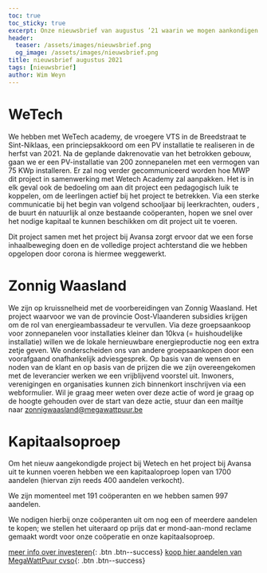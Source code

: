 ```yaml
---
toc: true
toc_sticky: true
excerpt: Onze nieuwsbrief van augustus ’21 waarin we mogen aankondigen dat er verschillende projecten in de pijplijn zitten.
header:
  teaser: /assets/images/nieuwsbrief.png
  og_image: /assets/images/nieuwsbrief.png
title: nieuwsbrief augustus 2021
tags: [nieuwsbrief]
author: Wim Weyn
---
```


# WeTech

We hebben met WeTech academy, de vroegere VTS in de Breedstraat te
Sint-Niklaas, een princiepsakkoord om een PV installatie te realiseren in de
herfst van 2021.  Na de geplande dakrenovatie van het betrokken gebouw, gaan we
er een PV-installatie van 200 zonnepanelen met een vermogen van 75 KWp
installeren.  Er zal nog verder gecommuniceerd worden hoe MWP dit project in
samenwerking met Wetech Academy zal aanpakken.  Het is in elk geval ook de
bedoeling om aan dit project een pedagogisch luik te koppelen, om de leerlingen
actief bij het project te betrekken. Via een sterke communicatie bij het begin
van volgend schooljaar bij leerkrachten, ouders , de buurt én natuurlijk al
onze bestaande coöperanten, hopen we snel over het nodige kapitaal te kunnen
beschikken om dit project uit te voeren.

Dit project samen met het project bij Avansa zorgt ervoor dat we een forse
inhaalbeweging doen en de volledige project achterstand die we hebben opgelopen
door corona is hiermee weggewerkt.

# Zonnig Waasland

We zijn op kruissnelheid met de voorbereidingen van Zonnig Waasland. Het
project waarvoor we van de provincie Oost-Vlaanderen subsidies krijgen om de
rol van energieambassadeur te vervullen.  Via deze groepsaankoop voor
zonnepanelen voor installaties kleiner dan 10kva (= huishoudelijke installatie)
willen we de lokale hernieuwbare energieproductie nog een extra zetje geven.
We onderscheiden ons van andere groepsaankopen door een voorafgaand
onafhankelijk adviesgesprek. Op basis van de wensen en noden van de klant en op
basis van de prijzen die we zijn overeengekomen met de leverancier werken we
een vrijblijvend voorstel uit. Inwoners, verenigingen en organisaties kunnen
zich binnenkort inschrijven via een webformulier.  Wil je graag meer weten over
deze actie of word je graag op de hoogte gehouden over de start van deze actie,
stuur dan een mailtje naar zonnigwaasland@megawattpuur.be

# Kapitaalsoproep

Om het nieuw aangekondigde project bij Wetech en het project bij Avansa uit te
kunnen voeren hebben we een kapitaaloproep lopen van 1700 aandelen (hiervan
zijn reeds 400 aandelen verkocht).

We zijn momenteel met 191 coöperanten en we hebben samen 997 aandelen.

We nodigen hierbij onze coöperanten uit om nog een of meerdere aandelen te
kopen; we stellen het uiteraard op prijs dat er mond-aan-mond reclame gemaakt
wordt voor onze coöperatie en onze kapitaalsoproep.

[meer info over investeren](https://www.megawattpuur.be/investeren/){: .btn .btn--success}
[koop hier aandelen van MegaWattPuur cvso](http://aandelen.megawattpuur.be){: .btn .btn--success}

